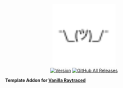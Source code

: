 <p align="center">
  <img alt="Template Addon for Vanilla Raytraced" src="https://github.com/06Games/VRP-Addon-Template/raw/main/Vanilla%20Raytraced%20-%20Template%20Addon/pack_icon.png" width="200">
  <br />
  <a href="https://github.com/06Games/VRP-Addon-Template/releases"><img src="https://img.shields.io/github/tag/06Games/VRP-Addon-Template.svg?label=version&style=flat" alt="Version"></a>
  <a href="https://github.com/06Games/VRP-Addon-Template/releases"><img alt="GitHub All Releases" src="https://img.shields.io/github/downloads/06Games/VRP-Addon-Template/total"></a>
</p>

**Template Addon for [Vanilla Raytraced](https://github.com/MazeWave/Vanilla-Raytraced)** 
